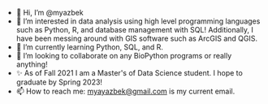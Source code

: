 - 👋 Hi, I’m @myazbek
- 👀 I’m interested in data analysis using high level programming languages such as Python, R, and database management with SQL! Additionally, I have been messing around with GIS software such as ArcGIS and QGIS.
- 🌱 I’m currently learning Python, SQL, and R. 
- 💞️ I’m looking to collaborate on any BioPython programs or really anything! 
- ✨ As of Fall 2021 I am a Master's of Data Science student. I hope to graduate by Spring 2023!
- 📫 How to reach me: myayazbek@gmail.com is my current email.

<!---
myazbek/myazbek is a ✨ special ✨ repository because its `README.md` (this file) appears on your GitHub profile.
You can click the Preview link to take a look at your changes.
--->
